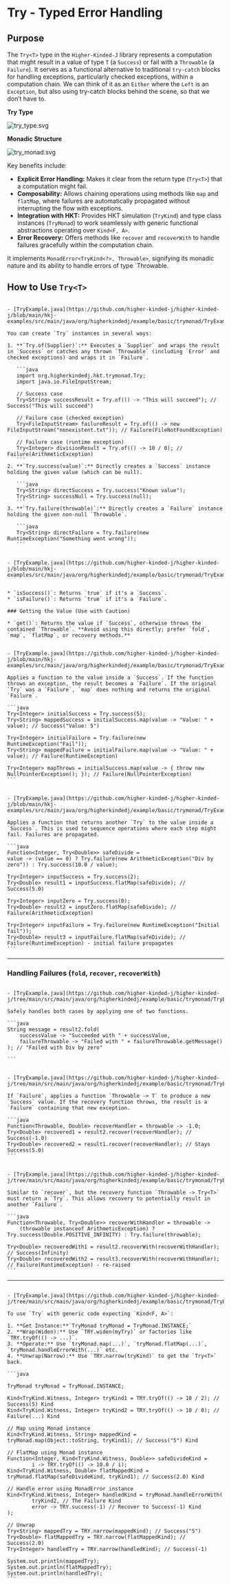 # Try<T> - Typed Error Handling

## Purpose

The `Try<T>` type in the `Higher-Kinded-J` library represents a computation that might result in a value of type `T` (a `Success`) or fail with a `Throwable` (a `Failure`). It serves as a functional alternative to traditional `try-catch` blocks for handling exceptions, particularly checked exceptions, within a computation chain.  We can think of it as an `Either` where the `Left` is an `Exception`, but also using try-catch blocks behind the scene, so that we don’t have to.

**Try Type**

![try_type.svg](./images/puml/try_type.svg)

**Monadic Structure**

![try_monad.svg](./images/puml/try_monad.svg)

Key benefits include:

* **Explicit Error Handling:** Makes it clear from the return type (`Try<T>`) that a computation might fail.
* **Composability:** Allows chaining operations using methods like `map` and `flatMap`, where failures are automatically propagated without interrupting the flow with exceptions.
* **Integration with HKT:** Provides HKT simulation (`TryKind`) and type class instances (`TryMonad`) to work seamlessly with generic functional abstractions operating over `Kind<F, A>`.
* **Error Recovery:** Offers methods like `recover` and `recoverWith` to handle failures gracefully within the computation chain.

It implements `MonadError<TryKind<?>, Throwable>`, signifying its monadic nature and its ability to handle errors of type `Throwable.

## How to Use `Try<T>`


~~~admonish title="Creating Instance"

- [TryExample.java](https://github.com/higher-kinded-j/higher-kinded-j/blob/main/hkj-examples/src/main/java/org/higherkindedj/example/basic/trymonad/TryExample.java)

You can create `Try` instances in several ways:

1. **`Try.of(Supplier)`:** Executes a `Supplier` and wraps the result in `Success` or catches any thrown `Throwable` (including `Error` and checked exceptions) and wraps it in `Failure`.

   ```java
   import org.higherkindedj.hkt.trymonad.Try;
   import java.io.FileInputStream;

   // Success case
   Try<String> successResult = Try.of(() -> "This will succeed"); // Success("This will succeed")

   // Failure case (checked exception)
   Try<FileInputStream> failureResult = Try.of(() -> new FileInputStream("nonexistent.txt")); // Failure(FileNotFoundException)

   // Failure case (runtime exception)
   Try<Integer> divisionResult = Try.of(() -> 10 / 0); // Failure(ArithmeticException)
   ```
2. **`Try.success(value)`:** Directly creates a `Success` instance holding the given value (which can be null).

   ```java
   Try<String> directSuccess = Try.success("Known value");
   Try<String> successNull = Try.success(null);
   ```
3. **`Try.failure(throwable)`:** Directly creates a `Failure` instance holding the given non-null `Throwable`.

   ```java
   Try<String> directFailure = Try.failure(new RuntimeException("Something went wrong"));
   ```
~~~
~~~admonish title="Checking the State"

- [TryExample.java](https://github.com/higher-kinded-j/higher-kinded-j/blob/main/hkj-examples/src/main/java/org/higherkindedj/example/basic/trymonad/TryExample.java)


* `isSuccess()`: Returns `true` if it's a `Success`.
* `isFailure()`: Returns `true` if it's a `Failure`.

### Getting the Value (Use with Caution)

* `get()`: Returns the value if `Success`, otherwise throws the contained `Throwable`. **Avoid using this directly; prefer `fold`, `map`, `flatMap`, or recovery methods.**
~~~


~~~admonish title="Transforming Values (_map_)"

- [TryExample.java](https://github.com/higher-kinded-j/higher-kinded-j/blob/main/hkj-examples/src/main/java/org/higherkindedj/example/basic/trymonad/TryExample.java)

Applies a function to the value inside a `Success`. If the function throws an exception, the result becomes a `Failure`. If the original `Try` was a `Failure`, `map` does nothing and returns the original `Failure`.

```java
Try<Integer> initialSuccess = Try.success(5);
Try<String> mappedSuccess = initialSuccess.map(value -> "Value: " + value); // Success("Value: 5")

Try<Integer> initialFailure = Try.failure(new RuntimeException("Fail"));
Try<String> mappedFailure = initialFailure.map(value -> "Value: " + value); // Failure(RuntimeException)

Try<Integer> mapThrows = initialSuccess.map(value -> { throw new NullPointerException(); }); // Failure(NullPointerException)
```
~~~

~~~admonish title="Chaining Operations (_flatMap_)"

- [TryExample.java](https://github.com/higher-kinded-j/higher-kinded-j/blob/main/hkj-examples/src/main/java/org/higherkindedj/example/basic/trymonad/TryExample.java)

Applies a function that returns another `Try` to the value inside a `Success`. This is used to sequence operations where each step might fail. Failures are propagated.

```java
Function<Integer, Try<Double>> safeDivide =
value -> (value == 0) ? Try.failure(new ArithmeticException("Div by zero")) : Try.success(10.0 / value);

Try<Integer> inputSuccess = Try.success(2);
Try<Double> result1 = inputSuccess.flatMap(safeDivide); // Success(5.0)

Try<Integer> inputZero = Try.success(0);
Try<Double> result2 = inputZero.flatMap(safeDivide); // Failure(ArithmeticException)

Try<Integer> inputFailure = Try.failure(new RuntimeException("Initial fail"));
Try<Double> result3 = inputFailure.flatMap(safeDivide); // Failure(RuntimeException) - initial failure propagates
```
~~~

----
### Handling Failures (`fold`, `recover`, `recoverWith`)

~~~admonish title="_fold(successFunc, failureFunc)_"

- [TryExample.java](https://github.com/higher-kinded-j/higher-kinded-j/tree/main/src/main/java/org/higherkindedj/example/basic/trymonad/TryExample.java)

Safely handles both cases by applying one of two functions.

```java
String message = result2.fold(
    successValue -> "Succeeded with " + successValue,
    failureThrowable -> "Failed with " + failureThrowable.getMessage()
); // "Failed with Div by zero"

```
~~~

~~~admonish title="_recover(recoveryFunc)_"

- [TryExample.java](https://github.com/higher-kinded-j/higher-kinded-j/tree/main/src/main/java/org/higherkindedj/example/basic/trymonad/TryExample.java)

If `Failure`, applies a function `Throwable -> T` to produce a new `Success` value. If the recovery function throws, the result is a `Failure` containing that new exception.

```java
Function<Throwable, Double> recoverHandler = throwable -> -1.0;
Try<Double> recovered1 = result2.recover(recoverHandler); // Success(-1.0)
Try<Double> recovered2 = result1.recover(recoverHandler); // Stays Success(5.0)
```
~~~

~~~admonish title="_recoverWith(recoveryFunc)_"

- [TryExample.java](https://github.com/higher-kinded-j/higher-kinded-j/tree/main/src/main/java/org/higherkindedj/example/basic/trymonad/TryExample.java)

Similar to `recover`, but the recovery function `Throwable -> Try<T>` must return a `Try`. This allows recovery to potentially result in another `Failure`.

```java
Function<Throwable, Try<Double>> recoverWithHandler = throwable ->
    (throwable instanceof ArithmeticException) ? Try.success(Double.POSITIVE_INFINITY) : Try.failure(throwable);

Try<Double> recoveredWith1 = result2.recoverWith(recoverWithHandler); // Success(Infinity)
Try<Double> recoveredWith2 = result3.recoverWith(recoverWithHandler); // Failure(RuntimeException) - re-raised
```
~~~

----

~~~admonish example title="Example: Using _TryMonad_"

- [TryExample.java](https://github.com/higher-kinded-j/higher-kinded-j/tree/main/src/main/java/org/higherkindedj/example/basic/trymonad/TryExample.java)

To use `Try` with generic code expecting `Kind<F, A>`:

1. **Get Instance:**`TryMonad tryMonad = TryMonad.INSTANCE;`
2. **Wrap(Widen):** Use `TRY.widen(myTry)` or factories like `TRY.tryOf(() -> ...)`.
3. **Operate:** Use `tryMonad.map(...)`, `tryMonad.flatMap(...)`, `tryMonad.handleErrorWith(...)` etc.
4. **Unwrap(Narrow):** Use `TRY.narrow(tryKind)` to get the `Try<T>` back.

```java

TryMonad tryMonad = TryMonad.INSTANCE;

Kind<TryKind.Witness, Integer> tryKind1 = TRY.tryOf(() -> 10 / 2); // Success(5) Kind
Kind<TryKind.Witness, Integer> tryKind2 = TRY.tryOf(() -> 10 / 0); // Failure(...) Kind

// Map using Monad instance
Kind<TryKind.Witness, String> mappedKind = tryMonad.map(Object::toString, tryKind1); // Success("5") Kind

// FlatMap using Monad instance
Function<Integer, Kind<TryKind.Witness, Double>> safeDivideKind =
        i -> TRY.tryOf(() -> 10.0 / i);
Kind<TryKind.Witness, Double> flatMappedKind = tryMonad.flatMap(safeDivideKind, tryKind1); // Success(2.0) Kind

// Handle error using MonadError instance
Kind<TryKind.Witness, Integer> handledKind = tryMonad.handleErrorWith(
        tryKind2, // The Failure Kind
        error -> TRY.success(-1) // Recover to Success(-1) Kind
);

// Unwrap
Try<String> mappedTry = TRY.narrow(mappedKind); // Success("5")
Try<Double> flatMappedTry = TRY.narrow(flatMappedKind); // Success(2.0)
Try<Integer> handledTry = TRY.narrow(handledKind); // Success(-1)

System.out.println(mappedTry);
System.out.println(flatMappedTry);
System.out.println(handledTry);
```
~~~